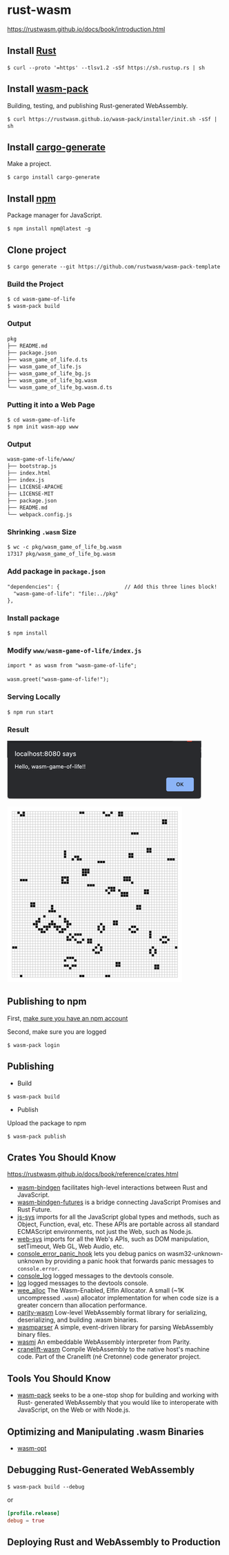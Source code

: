 # rust-wasm

https://rustwasm.github.io/docs/book/introduction.html

## Install [Rust](https://www.rust-lang.org/tools/install)

```shell
$ curl --proto '=https' --tlsv1.2 -sSf https://sh.rustup.rs | sh
```

## Install [wasm-pack](https://rustwasm.github.io/wasm-pack/installer/)

Building, testing, and publishing Rust-generated WebAssembly.

````shell
$ curl https://rustwasm.github.io/wasm-pack/installer/init.sh -sSf | sh
````

## Install [cargo-generate](https://github.com/cargo-generate/cargo-generate)

Make a project.

```shell
$ cargo install cargo-generate
```

## Install [npm](https://docs.npmjs.com/getting-started)

Package manager for JavaScript.

```shell
$ npm install npm@latest -g
```

## Clone project

```shell
$ cargo generate --git https://github.com/rustwasm/wasm-pack-template
```

### Build the Project

```shell
$ cd wasm-game-of-life
$ wasm-pack build 
```

### Output

```shell
pkg
├── README.md
├── package.json
├── wasm_game_of_life.d.ts
├── wasm_game_of_life.js
├── wasm_game_of_life_bg.js
├── wasm_game_of_life_bg.wasm
└── wasm_game_of_life_bg.wasm.d.ts
```

### Putting it into a Web Page

```shell
$ cd wasm-game-of-life
$ npm init wasm-app www
```

### Output

```shell
wasm-game-of-life/www/
├── bootstrap.js
├── index.html
├── index.js
├── LICENSE-APACHE
├── LICENSE-MIT
├── package.json
├── README.md
└── webpack.config.js
```

### Shrinking `.wasm` Size

```shell
$ wc -c pkg/wasm_game_of_life_bg.wasm
17317 pkg/wasm_game_of_life_bg.wasm
```

### Add package in `package.json`

```shell
"dependencies": {                     // Add this three lines block!
  "wasm-game-of-life": "file:../pkg"
},
```

### Install package

```shell
$ npm install
```

### Modify `www/wasm-game-of-life/index.js`

```shell
import * as wasm from "wasm-game-of-life";

wasm.greet("wasm-game-of-life!");
```

### Serving Locally

```shell
$ npm run start
```

### Result

![img.png](wasm-game-of-life/screenshot/img-1.png)

![img.png](wasm-game-of-life/screenshot/img-2.png)

## Publishing to npm

First, [make sure you have an npm account](https://www.npmjs.com/signup)

Second, make sure you are logged

```shell
$ wasm-pack login
```

## Publishing

- Build

```shell
$ wasm-pack build
```

- Publish

Upload the package to npm

```shell
$ wasm-pack publish
```

## Crates You Should Know

https://rustwasm.github.io/docs/book/reference/crates.html

- [wasm-bindgen](https://crates.io/crates/wasm-bindgen) facilitates high-level interactions between Rust and JavaScript.
- [wasm-bindgen-futures](https://crates.io/crates/wasm-bindgen-futures) is a bridge connecting JavaScript Promises and
  Rust Future.
- [js-sys](https://crates.io/crates/js-sys) imports for all the JavaScript global types and methods, such as Object,
  Function, eval, etc. These APIs are portable across all standard ECMAScript environments, not just the Web, such as
  Node.js.
- [web-sys](https://crates.io/crates/web-sys) imports for all the Web's APIs, such as DOM manipulation, setTimeout, Web
  GL, Web Audio, etc.
- [console_error_panic_hook](https://crates.io/crates/console_error_panic_hook) lets you debug panics on
  wasm32-unknown-unknown by providing a panic hook that forwards panic messages to `console.error`.
- [console_log](https://crates.io/crates/console_log) logged messages to the devtools console.
- [log](https://crates.io/crates/log) logged messages to the devtools console.
- [wee_alloc](https://crates.io/crates/wee_alloc) The Wasm-Enabled, Elfin Allocator. A small (~1K uncompressed `.wasm`)
  allocator implementation for when code size is a greater concern than allocation performance.
- [parity-wasm](https://crates.io/crates/parity-wasm) Low-level WebAssembly format library for serializing,
  deserializing, and building .wasm binaries.
- [wasmparser](https://crates.io/crates/wasmparser) A simple, event-driven library for parsing WebAssembly binary files.
- [wasmi](https://crates.io/crates/wasmi) An embeddable WebAssembly interpreter from Parity.
- [cranelift-wasm](https://crates.io/crates/cranelift-wasm) Compile WebAssembly to the native host's machine code. Part
  of the Cranelift (né Cretonne) code generator project.

## Tools You Should Know

- [wasm-pack](https://github.com/rustwasm/wasm-pack) seeks to be a one-stop shop for building and working with Rust- generated WebAssembly that you would like to interoperate with JavaScript, on the Web or with Node.js.

## Optimizing and Manipulating .wasm Binaries

- [wasm-opt](https://github.com/WebAssembly/binaryen) 

## Debugging Rust-Generated WebAssembly

```shell
$ wasm-pack build --debug
```

or

```toml
[profile.release]
debug = true
```

## Deploying Rust and WebAssembly to Production

